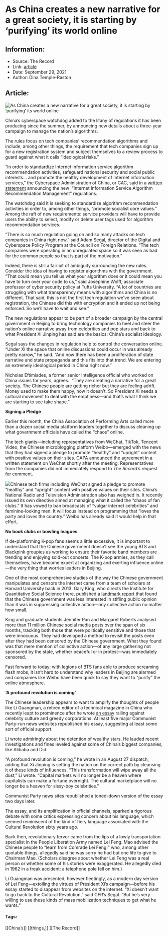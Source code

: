 # As China creates a new narrative for a great society, it is starting by ‘purifying’ its world online
### 

## Information:
+ Source: The Record
+ Link: [article](https://therecord.media/as-china-creates-a-new-narrative-for-a-great-society-it-is-starting-by-purifying-its-world-online/)
+ Date: September 29, 2021
+ Author: Dina Temple-Raston


## Article:
![As China creates a new narrative for a great society, it is starting by ‘purifying’ its world online](https://therecord.media/wp-content/uploads/2021/09/hyunwon-jang-njUBfL1Oc3Y-unsplash-1.jpg)

China’s cyberspace watchdog added to the litany of regulations it has been producing since the summer, by announcing new details about a three-year campaign to manage the nation’s algorithms. 


The rules focus on tech companies’ recommendation algorithms and include, among other things, the requirement that tech companies sign up for a new registration system and subject themselves to a review process to guard against what it calls “ideological risks.”


“In order to standardize Internet information service algorithm recommendation activities, safeguard national security and social public interests… and promote the healthy development of Internet information services,” the Cyberspace Administration of China, or CAC, said in a [written statement](http://www.cac.gov.cn/2021-08/27/c_1631652502874117.htm) announcing the new  “Internet Information Service Algorithm Recommendation Management” regulations.


The watchdog said it is seeking to standardize algorithm recommendation activities in order to, among other things, “promote socialist core values.” Among the raft of new requirements: service providers will have to provide users the ability to select, modify or delete user tags used for algorithm recommendation services.


“There is so much regulation going on and so many attacks on tech companies in China right now,” said Adam Segal, director of the Digital and Cyberspace Policy Program at the Council on Foreign Relations. “The tech companies were operating in an unregulated space so it was seen as bad for the common people so that is part of the motivation.”


Indeed, there is still a fair bit of ambiguity surrounding the new rules. Consider the idea of having to register algorithms with the government. “That could mean you tell us what your algorithm does or it could mean you have to turn over your code to us,” said Josephine Wolff, associate professor of cyber security policy at Tufts University. “A lot of countries are struggling with what transparency means with algorithms and China is no different. That said, this is not the first tech regulation we’ve seen about registration, the Chinese did this with encryption and it ended up not being enforced. So we’ll have to wait and see.”


The new regulations appear to be part of a broader campaign by the central government in Beijing to bring technology companies to heel and steer the nation’s online narrative away from celebrities and pop stars and back to what President Xi Jinping has said are the basics: China’s socialist ideology.


Segal says the changes in regulation help to control the conversation online. “Under Xi the space that online discussions could occur in was already pretty narrow,” he said. “And now there has been a proliferation of state narrative and state propaganda and this fits into that trend. We are entering an extremely ideological period in China right now.”


Nicholas Eftimiades, a former senior intelligence official who worked on China issues for years, agrees.  “They are creating a narrative for a great society. The Chinese people are getting richer but they are feeling adrift. Money used to make them happy, now it doesn’t. So President Xi needs a cultural movement to deal with the emptiness—and that’s what I think we are starting to see take shape.”


**Signing a Pledge**


Earlier this month, the China Association of Performing Arts called more than a dozen social media platform leaders together to discuss cleaning up what government officials have called the “chaos” online. 


The tech giants—including representatives from WeChat, TikTok, Tencent Video, the Chinese microblogging platform Weibo—emerged with the news that they had signed a pledge to promote “healthy” and “upright” content with positive values on their sites. CAPA announced the agreement in a written statement on WeChat shortly after the meeting. Representatives from the companies did not immediately respond to *The Record’s* request for comment.


![](https://www-therecord.recfut.com/wp-content/uploads/2021/09/bigstock-HONG-KONG-CHINA-CIRCA-JANUA-352986320-1-1024x683.jpg)Chinese tech firms including WeChat signed a pledge to promote “healthy” and “upright” content with positive values on their sites. 
China’s National Radio and Television Administration also has weighed in. It recently issued its own directive aimed at managing what it called the “chaos of fan clubs.” It has vowed to ban broadcasts of “vulgar internet celebrities” and feminine-looking men. It will focus instead on programming that “loves the party and loves the country.” Weibo has already said it would help in that effort.


**No book clubs or bowling leagues**


If de-platforming K-pop fans seems a little excessive, it is important to understand that the Chinese government doesn’t see the young BTS and Blackpink groupies as working to ensure their favorite band members are trending and enjoying sold-out concerts. The K-pop armies, as they call themselves, have become expert at organizing and exerting influence online—the very thing that worries leaders in Beijing. 


One of the most comprehensive studies of the way the Chinese government manipulates and censors the internet came from a team of scholars at Harvard University back in 2013. Gary King, who directs the Institute for Quantitative Social Science there, published a [landmark report](https://gking.harvard.edu/publications/how-censorship-china-allows-government-criticism-silences-collective-expression) that found that the Chinese government was less interested in stifling public opinion than it was in suppressing collective action—any collective action no matter how small. 


King and graduate students Jennifer Pan and Margaret Roberts analysed more than 11 million Chinese social media posts over the span of six months, tracking both those that were politically sensitive and those that were innocuous. They had developed a method to revisit the posts even after they had been censored by the Chinese government. What they found was that mere mention of collective action—of any large gathering not sponsored by the state, whether peaceful or in protest—was immediately censored. 


Fast forward to today: with legions of BTS fans able to produce screaming flash mobs, it isn’t hard to understand why leaders in Beijing are alarmed and companies like Weibo have been quick to say they want to “purify” the online atmosphere.


**‘A profound revolution is coming’**


The Chinese leadership appears to want to amplify the thoughts of people like Li Guangman, a retired editor of a technical magazine in China who recently leapt to prominence after he wrote [an essay](https://chinadigitaltimes.net/2021/08/translation-everyone-can-sense-that-a-profound-transformation-is-underway/) railing against celebrity culture and greedy corporations. At least five major Communist Party-run news websites republished his essay, suggesting at least some sort of official support. 


Li wrote admiringly about the detention of wealthy stars. He lauded recent investigations and fines leveled against some of China’s biggest companies, like Alibaba and Did.  


“A profound revolution is coming,” he wrote in an August 27 dispatch, adding that Xi Jinping is setting the nation on the correct path by cleansing it of these kinds of influences. “This transformation will wipe away all the dust,” Li wrote. “Capital markets will no longer be a heaven where capitalists can make a fortune overnight. The cultural marketplace will no longer be a heaven for sissy-boy celebrities.”





Communist Party news sites republished a toned-down version of the essay two days later. 


The essay, and its amplification in official channels, sparked a rigorous debate with some critics expressing concern about his language, which seemed reminiscent of the kind of fiery language associated with the Cultural Revolution sixty years ago. 


Back then, revolutionary fervor came from the lips of a lowly transportation specialist in the People Liberation Army named Lei Feng. Mao advised the Chinese people to “learn from Comrade Lei Feng!” who, among other quotable things, allegedly said he was sorry he had but one life to give to Chairman Mao. (Scholars disagree about whether Lei Feng was a real person or whether some of his stories were exaggerated. He allegedly died in 1962 in a freak accident: a telephone pole fell on him.) 


Li Guangman was presented, however fleetingly, as a modern day version of Lei Feng—extolling the virtues of President Xi’s campaign—before his essay started to disappear from websites on the internet. “Xi doesn’t want to go back to the Cultural Revolution,” said CFR’s Segal. “But he’s very willing to use these kinds of mass mobilization techniques to get what he wants.”





#### Tags:
[[China’s]] [[things,]] [[The Record]]
